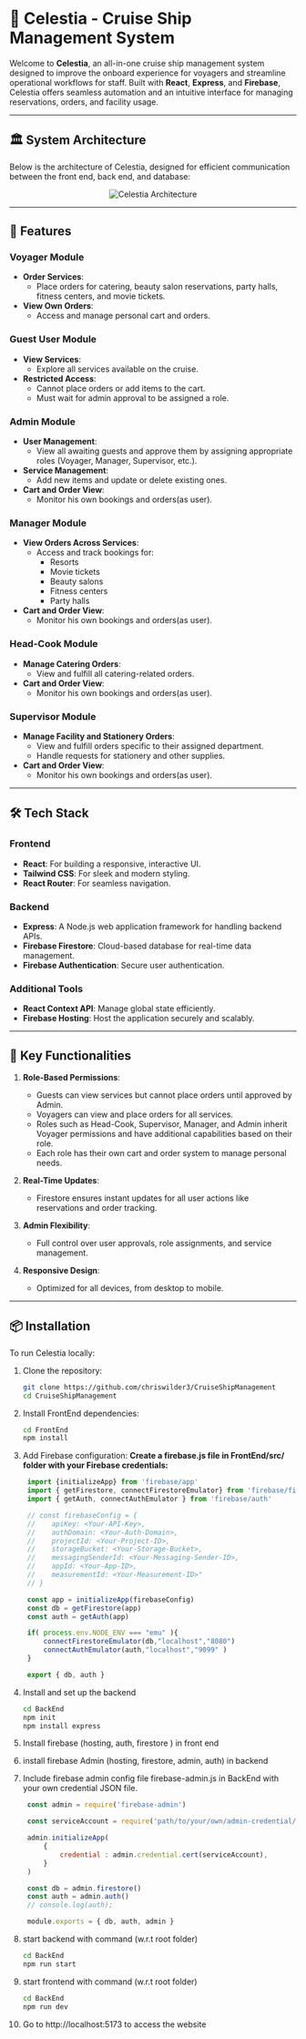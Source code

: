 # 🌌 Celestia - Cruise Ship Management System  

Welcome to **Celestia**, an all-in-one cruise ship management system designed to improve the onboard experience for voyagers and streamline operational workflows for staff. Built with **React**, **Express**, and **Firebase**, Celestia offers seamless automation and an intuitive interface for managing reservations, orders, and facility usage.  

---

## 🏛️ System Architecture  

Below is the architecture of Celestia, designed for efficient communication between the front end, back end, and database:  

<div align="center"> <img src="projectArchitectureImages/celestiaArch.png" alt="Celestia Architecture" /> </div>

---

## 🌟 Features  

### Voyager Module  
- **Order Services**:  
  - Place orders for catering, beauty salon reservations, party halls, fitness centers, and movie tickets.  
- **View Own Orders**:  
  - Access and manage personal cart and orders.  

### Guest User Module  
- **View Services**:  
  - Explore all services available on the cruise.  
- **Restricted Access**:  
  - Cannot place orders or add items to the cart.  
  - Must wait for admin approval to be assigned a role.  

### Admin Module  
- **User Management**:  
  - View all awaiting guests and approve them by assigning appropriate roles (Voyager, Manager, Supervisor, etc.).  
- **Service Management**:  
  - Add new items and update or delete existing ones.  
- **Cart and Order View**:  
  - Monitor his own bookings and orders(as user).  

### Manager Module  
- **View Orders Across Services**:  
  - Access and track bookings for:  
    - Resorts  
    - Movie tickets  
    - Beauty salons  
    - Fitness centers  
    - Party halls
- **Cart and Order View**:  
  - Monitor his own bookings and orders(as user).    

### Head-Cook Module  
- **Manage Catering Orders**:  
  - View and fulfill all catering-related orders.
- **Cart and Order View**:  
  - Monitor his own bookings and orders(as user).  

### Supervisor Module  
- **Manage Facility and Stationery Orders**:  
  - View and fulfill orders specific to their assigned department.  
  - Handle requests for stationery and other supplies.
- **Cart and Order View**:  
  - Monitor his own bookings and orders(as user).    

---

## 🛠️ Tech Stack  

### Frontend  
- **React**: For building a responsive, interactive UI.  
- **Tailwind CSS**: For sleek and modern styling.  
- **React Router**: For seamless navigation.  

### Backend  
- **Express**: A Node.js web application framework for handling backend APIs.  
- **Firebase Firestore**: Cloud-based database for real-time data management.  
- **Firebase Authentication**: Secure user authentication.  

### Additional Tools  
- **React Context API**: Manage global state efficiently.  
- **Firebase Hosting**: Host the application securely and scalably.  

---

## 🎯 Key Functionalities  

1. **Role-Based Permissions**:  
   - Guests can view services but cannot place orders until approved by Admin.  
   - Voyagers can view and place orders for all services.  
   - Roles such as Head-Cook, Supervisor, Manager, and Admin inherit Voyager permissions and have additional capabilities based on their role.  
   - Each role has their own cart and order system to manage personal needs.  

2. **Real-Time Updates**:  
   - Firestore ensures instant updates for all user actions like reservations and order tracking.  

3. **Admin Flexibility**:  
   - Full control over user approvals, role assignments, and service management.  

4. **Responsive Design**:  
   - Optimized for all devices, from desktop to mobile.  

---

## 📦 Installation  

To run Celestia locally:  

1. Clone the repository:  
   ```bash
   git clone https://github.com/chriswilder3/CruiseShipManagement
   cd CruiseShipManagement
   ```
2. Install FrontEnd dependencies:
   ```bash
   cd FrontEnd
   npm install
   ```
3. Add Firebase configuration:
   **Create a firebase.js file in FrontEnd/src/ folder with your Firebase credentials:**
   ```javascript
    import {initializeApp} from 'firebase/app'
    import { getFirestore, connectFirestoreEmulator} from 'firebase/firestore'
    import { getAuth, connectAuthEmulator } from 'firebase/auth'

    // const firebaseConfig = {
    //    apiKey: <Your-API-Key>,
    //    authDomain: <Your-Auth-Domain>,
    //    projectId: <Your-Project-ID>,
    //    storageBucket: <Your-Storage-Bucket>,
    //    messagingSenderId: <Your-Messaging-Sender-ID>,
    //    appId: <Your-App-ID>,
    //    measurementId: <Your-Measurement-ID>"
    // }

    const app = initializeApp(firebaseConfig)
    const db = getFirestore(app)
    const auth = getAuth(app)

    if( process.env.NODE_ENV === "emu" ){
        connectFirestoreEmulator(db,"localhost","8080")
        connectAuthEmulator(auth,"localhost","9099" )
    }

    export { db, auth }
   ```
4. Install and set up the backend
    ```bash
    cd BackEnd
    npm init
    npm install express
    ```
5. Install firebase (hosting, auth, firestore ) in front end

6. install firebase Admin (hosting, firestore, admin, auth) in backend

7. Include firebase admin config file firebase-admin.js in BackEnd
   with your own credential JSON file.

   ```javascript
    const admin = require('firebase-admin')

    const serviceAccount = require('path/to/your/own/admin-credential/json-file')

    admin.initializeApp(
        {
            credential : admin.credential.cert(serviceAccount),
        }
    )

    const db = admin.firestore()
    const auth = admin.auth()
    // console.log(auth);

    module.exports = { db, auth, admin }
   ```

8. start backend with command (w.r.t root folder)
   ```bash
   cd BackEnd
   npm run start
   ```
9. start frontend with command (w.r.t root folder)
   ```bash
   cd BackEnd
   npm run dev
   ```
10. Go to http://localhost:5173 to access the website
   

